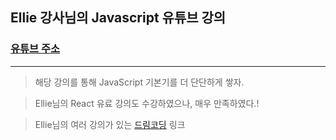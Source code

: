 ## Ellie 강사님의 Javascript 유튜브 강의
### [유튜브 주소](https://youtu.be/wcsVjmHrUQg)
---
> 해당 강의를 통해 JavaScript 기본기를 더 단단하게 쌓자.

> Ellie님의 React 유료 강의도 수강하였으나, 매우 만족하였다.!

> Ellie님의 여러 강의가 있는 [드림코딩](https://academy.dream-coding.com/) 링크
